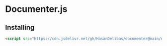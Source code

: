 # Documenter.js

## Installing
```html
<script src="https://cdn.jsdelivr.net/gh/HasanDelibas/documenter@main/documenter.js?file={{/path/to/your-file.md}}"></script>
```
